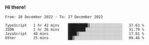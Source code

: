 ### Hi there!

<!--START_SECTION:waka-->

```text
From: 20 December 2022 - To: 27 December 2022

TypeScript   1 hr 42 mins    █████████▒░░░░░░░░░░░░░░░   37.63 %
JSON         1 hr 26 mins    ████████░░░░░░░░░░░░░░░░░   31.79 %
JavaScript   48 mins         ████▒░░░░░░░░░░░░░░░░░░░░   17.81 %
Other        25 mins         ██▒░░░░░░░░░░░░░░░░░░░░░░   09.46 %
```

<!--END_SECTION:waka-->

